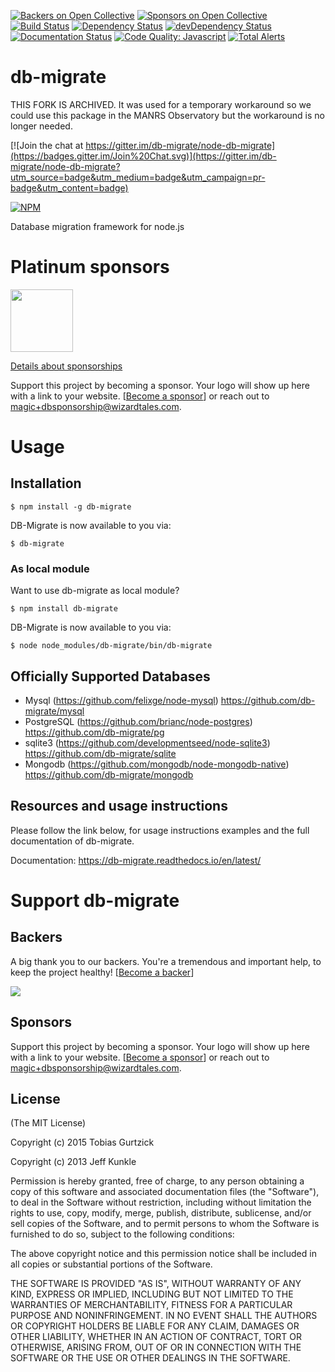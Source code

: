 [![Backers on Open Collective](https://opencollective.com/node-db-migrate/backers/badge.svg)](#backers) [![Sponsors on Open Collective](https://opencollective.com/node-db-migrate/sponsors/badge.svg)](#sponsors)
[![Build Status](https://travis-ci.org/db-migrate/node-db-migrate.svg?branch=master)](https://travis-ci.org/db-migrate/node-db-migrate)
[![Dependency Status](https://david-dm.org/db-migrate/node-db-migrate.svg)](https://david-dm.org/db-migrate/node-db-migrate)
[![devDependency Status](https://david-dm.org/db-migrate/node-db-migrate/dev-status.svg)](https://david-dm.org/db-migrate/node-db-migrate#info=devDependencies)
[![Documentation Status](https://readthedocs.org/projects/db-migrate/badge/?version=latest)](https://readthedocs.org/projects/db-migrate/?badge=latest)
[![Code Quality: Javascript](https://img.shields.io/lgtm/grade/javascript/g/db-migrate/node-db-migrate.svg?logo=lgtm&logoWidth=18)](https://lgtm.com/projects/g/db-migrate/node-db-migrate/context:javascript)
[![Total Alerts](https://img.shields.io/lgtm/alerts/g/db-migrate/node-db-migrate.svg?logo=lgtm&logoWidth=18)](https://lgtm.com/projects/g/db-migrate/node-db-migrate/alerts)

# db-migrate

THIS FORK IS ARCHIVED.
It was used for a temporary workaround so we could use this package in the MANRS Observatory but the workaround is no longer needed.

[![Join the chat at https://gitter.im/db-migrate/node-db-migrate](https://badges.gitter.im/Join%20Chat.svg)](https://gitter.im/db-migrate/node-db-migrate?utm_source=badge&utm_medium=badge&utm_campaign=pr-badge&utm_content=badge)

[![NPM](https://nodei.co/npm/db-migrate.png?downloads=true&downloadRank=true)](https://nodei.co/npm/db-migrate/)

Database migration framework for node.js

# Platinum sponsors

[<img src="https://www.wizardtales.com/wzrdtales.png" width="100">](https://www.wizardtales.com)

[Details about sponsorships](https://github.com/db-migrate/node-db-migrate/issues/605)

Support this project by becoming a sponsor. Your logo will show up here with a link to your website. [[Become a sponsor](https://opencollective.com/node-db-migrate#sponsor)] or reach out to magic+dbsponsorship@wizardtales.com.

# Usage

## Installation

    $ npm install -g db-migrate

DB-Migrate is now available to you via:

    $ db-migrate

### As local module

Want to use db-migrate as local module?

    $ npm install db-migrate

DB-Migrate is now available to you via:

    $ node node_modules/db-migrate/bin/db-migrate

## Officially Supported Databases

- Mysql (https://github.com/felixge/node-mysql)
  https://github.com/db-migrate/mysql
- PostgreSQL (https://github.com/brianc/node-postgres)
  https://github.com/db-migrate/pg
- sqlite3 (https://github.com/developmentseed/node-sqlite3)
  https://github.com/db-migrate/sqlite
- Mongodb (https://github.com/mongodb/node-mongodb-native)
  https://github.com/db-migrate/mongodb

## Resources and usage instructions

Please follow the link below, for usage instructions examples and the full
documentation of db-migrate.

Documentation: https://db-migrate.readthedocs.io/en/latest/

# Support db-migrate

## Backers

A big thank you to our backers. You're a tremendous and important help, to keep the project healthy! [[Become a backer](https://opencollective.com/node-db-migrate#backer)]

<a href="https://opencollective.com/node-db-migrate#backers" target="_blank"><img src="https://opencollective.com/node-db-migrate/backers.svg?width=890"></a>

## Sponsors

Support this project by becoming a sponsor. Your logo will show up here with a link to your website. [[Become a sponsor](https://opencollective.com/node-db-migrate#sponsor)] or reach out to magic+dbsponsorship@wizardtales.com.

## License

(The MIT License)

Copyright (c) 2015 Tobias Gurtzick

Copyright (c) 2013 Jeff Kunkle

Permission is hereby granted, free of charge, to any person obtaining
a copy of this software and associated documentation files (the
"Software"), to deal in the Software without restriction, including
without limitation the rights to use, copy, modify, merge, publish,
distribute, sublicense, and/or sell copies of the Software, and to
permit persons to whom the Software is furnished to do so, subject to
the following conditions:

The above copyright notice and this permission notice shall be
included in all copies or substantial portions of the Software.

THE SOFTWARE IS PROVIDED "AS IS", WITHOUT WARRANTY OF ANY KIND,
EXPRESS OR IMPLIED, INCLUDING BUT NOT LIMITED TO THE WARRANTIES OF
MERCHANTABILITY, FITNESS FOR A PARTICULAR PURPOSE AND
NONINFRINGEMENT. IN NO EVENT SHALL THE AUTHORS OR COPYRIGHT HOLDERS BE
LIABLE FOR ANY CLAIM, DAMAGES OR OTHER LIABILITY, WHETHER IN AN ACTION
OF CONTRACT, TORT OR OTHERWISE, ARISING FROM, OUT OF OR IN CONNECTION
WITH THE SOFTWARE OR THE USE OR OTHER DEALINGS IN THE SOFTWARE.
